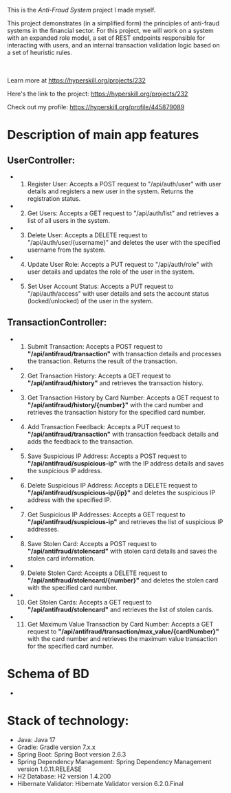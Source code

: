 This is the *Anti-Fraud System* project I made myself.


<p>This project demonstrates (in a simplified form) the principles of anti-fraud systems in the financial sector. For this project, we will work on a system with an expanded role model, a set of REST endpoints responsible for interacting with users, and an internal transaction validation logic based on a set of heuristic rules.</p><br/><br/>Learn more at <a href="https://hyperskill.org/projects/232?utm_source=ide&utm_medium=ide&utm_campaign=ide&utm_content=project-card">https://hyperskill.org/projects/232</a>

Here's the link to the project: https://hyperskill.org/projects/232

Check out my profile: https://hyperskill.org/profile/445879089

# Description of main app features

## UserController:
* 1. Register User: Accepts a POST request to "/api/auth/user" with user details and registers a new user in the system. Returns the registration status.
* 2. Get Users: Accepts a GET request to "/api/auth/list" and retrieves a list of all users in the system.
* 3. Delete User: Accepts a DELETE request to "/api/auth/user/{username}" and deletes the user with the specified username from the system.
* 4. Update User Role: Accepts a PUT request to "/api/auth/role" with user details and updates the role of the user in the system.
* 5. Set User Account Status: Accepts a PUT request to "/api/auth/access" with user details and sets the account status (locked/unlocked) of the user in the system.

## TransactionController:
* 1. Submit Transaction: Accepts a POST request to **"/api/antifraud/transaction"** with transaction details and processes the transaction. Returns the result of the transaction.
* 2. Get Transaction History: Accepts a GET request to **"/api/antifraud/history"** and retrieves the transaction history.
* 3. Get Transaction History by Card Number: Accepts a GET request to **"/api/antifraud/history/{number}"** with the card number and retrieves the transaction history for the specified card number.
* 4. Add Transaction Feedback: Accepts a PUT request to **"/api/antifraud/transaction"** with transaction feedback details and adds the feedback to the transaction.
* 5. Save Suspicious IP Address: Accepts a POST request to **"/api/antifraud/suspicious-ip"** with the IP address details and saves the suspicious IP address.
* 6. Delete Suspicious IP Address: Accepts a DELETE request to **"/api/antifraud/suspicious-ip/{ip}"** and deletes the suspicious IP address with the specified IP.
* 7. Get Suspicious IP Addresses: Accepts a GET request to **"/api/antifraud/suspicious-ip"** and retrieves the list of suspicious IP addresses.
* 8. Save Stolen Card: Accepts a POST request to **"/api/antifraud/stolencard"** with stolen card details and saves the stolen card information.
* 9. Delete Stolen Card: Accepts a DELETE request to **"/api/antifraud/stolencard/{number}"** and deletes the stolen card with the specified card number.
* 10. Get Stolen Cards: Accepts a GET request to **"/api/antifraud/stolencard"** and retrieves the list of stolen cards.
* 11. Get Maximum Value Transaction by Card Number: Accepts a GET request to **"/api/antifraud/transaction/max_value/{cardNumber}"** with the card number and retrieves the maximum value transaction for the specified card number.
      
# Schema of BD
*

# Stack of technology:
* Java: Java 17
* Gradle: Gradle version 7.x.x
* Spring Boot: Spring Boot version 2.6.3
* Spring Dependency Management: Spring Dependency Management version 1.0.11.RELEASE
* H2 Database: H2 version 1.4.200
* Hibernate Validator: Hibernate Validator version 6.2.0.Final
